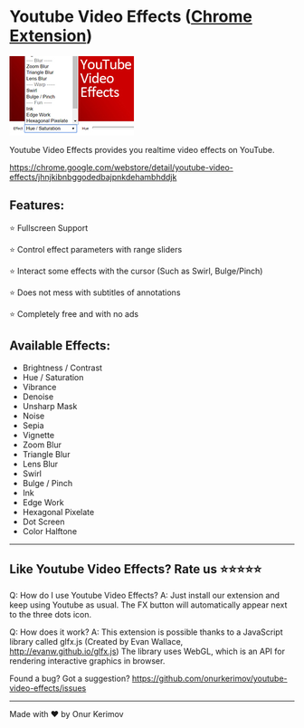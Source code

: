 # Youtube Video Effects ([Chrome Extension](https://chrome.google.com/webstore/detail/youtube-video-effects/jhnjkibnbggodedbajpnkdehambhddjk))
![](image.jpg) 

Youtube Video Effects provides you realtime video effects on YouTube.

https://chrome.google.com/webstore/detail/youtube-video-effects/jhnjkibnbggodedbajpnkdehambhddjk
## Features:

⭐️ Fullscreen Support

⭐️ Control effect parameters with range sliders

⭐️ Interact some effects with the cursor (Such as Swirl, Bulge/Pinch)

⭐️ Does not mess with subtitles of annotations

⭐️ Completely free and with no ads


## Available Effects:
- Brightness / Contrast
- Hue / Saturation
- Vibrance
- Denoise
- Unsharp Mask
- Noise
- Sepia
- Vignette
- Zoom Blur
- Triangle Blur
- Lens Blur
- Swirl
- Bulge / Pinch
- Ink
- Edge Work
- Hexagonal Pixelate
- Dot Screen
- Color Halftone

------------
Like Youtube Video Effects? Rate us ⭐️⭐️⭐️⭐️⭐️
------------

Q: How do I use Youtube Video Effects?
A: Just install our extension and keep using Youtube as usual. The FX button will automatically appear next to the three dots icon.

Q: How does it work?
A: This extension is possible thanks to a JavaScript library called glfx.js (Created by Evan Wallace, http://evanw.github.io/glfx.js) The library uses WebGL, which is an API for rendering interactive graphics in browser. 

Found a bug? Got a suggestion?
https://github.com/onurkerimov/youtube-video-effects/issues

------------
Made with ❤️ by Onur Kerimov
